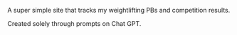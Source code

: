 A super simple site that tracks my weightlifting PBs and competition results.

Created solely through prompts on Chat GPT.
